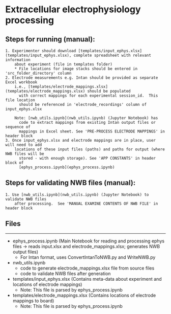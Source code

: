 # **Extracellular electrophysiology processing**

## Steps for running (manual):

    1. Experimenter should download [templates/input_ephys.xlsx](templates/input_ephys.xlsx), complete spreadsheet with relevant information 
        about experiment (file in templates folder)
        * File locations for image stacks should be entered in 'src_folder_directory' column
    2. Electrode measurements e.g. Intan should be provided as separate Excel workbook
        i.e., [templates/electrode_mappings.xlsx](templates/electrode_mappings.xlsx) should be populated 
          with correct mappings for each experimental session_id.  This file location 
          should be referenced in 'electrode_recordings' column of input_ephys.xlsx

        Note: [nwb_utils.ipynb](nwb_utils.ipynb) (Jupyter Notebook) has
          code to extract mappings from existing Intan output files or sequence of 
          mappings in Excel sheet. See 'PRE-PROCESS ELECTRODE MAPPINGS' in header block
    3. Once input_ephys.xlsx and electrode mappings are in place, user will need to add 
        locations of these input files (paths) and paths for output (where NWB files will be
          stored - with enough storage). See 'APP CONSTANTS' in header block of
          [ephys_process.ipynb](ephys_process.ipynb)


## Steps for validating NWB files (manual):

    1. Use [nwb_utils.ipynb](nwb_utils.ipynb) (Jupyter Notebook) to validate NWB files
        after processing.  See 'MANUAL EXAMINE CONTENTS OF NWB FILE' in header block

## Files

---

- ephys_process.ipynb (Main Notebook for reading and processing ephys files -> reads input.xlsx and electrode_mappings.xlsx; generates NWB output files)
    - For Intan format, uses ConvertIntanToNWB.py and WriteNWB.py
- nwb_utils.ipynb 
    - code to generate electrode_mappings.xlsx file from source files
    - code to validate NWB files after generation
- templates/input_ephys.xlsx (Contains meta-data about experiment and locations of electrode mappings)
  * Note: This file is parsed by ephys_process.ipynb
- templates/electrode_mappings.xlsx (Contains locations of electrode mappings to board)
  * Note: This file is parsed by ephys_process.ipynb